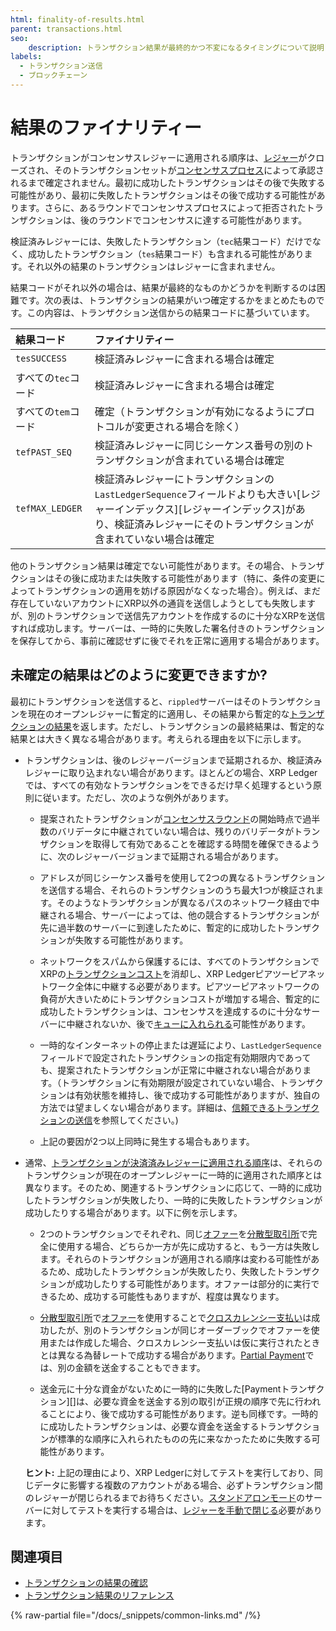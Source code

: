 ```yaml
---
html: finality-of-results.html
parent: transactions.html
seo:
    description: トランザクション結果が最終的かつ不変になるタイミングについて説明します。
labels:
  - トランザクション送信
  - ブロックチェーン
---
```

# 結果のファイナリティー

トランザクションがコンセンサスレジャーに適用される順序は、[レジャー](../../ledgers/index.md)がクローズされ、そのトランザクションセットが[コンセンサスプロセス](../../consensus-protocol/index.md)によって承認されるまで確定されません。最初に成功したトランザクションはその後で失敗する可能性があり、最初に失敗したトランザクションはその後で成功する可能性があります。さらに、あるラウンドでコンセンサスプロセスによって拒否されたトランザクションは、後のラウンドでコンセンサスに達する可能性があります。

検証済みレジャーには、失敗したトランザクション（`tec`結果コード）だけでなく、成功したトランザクション（`tes`結果コード）も含まれる可能性があります。それ以外の結果のトランザクションはレジャーに含まれません。

結果コードがそれ以外の場合は、結果が最終的なものかどうかを判断するのは困難です。次の表は、トランザクションの結果がいつ確定するかをまとめたものです。この内容は、トランザクション送信からの結果コードに基づいています。

| 結果コード       | ファイナリティー                                            |
|:----------------|:-----------------------------------------------------------|
| `tesSUCCESS` | 検証済みレジャーに含まれる場合は確定                              |
| すべての`tec`コード | 検証済みレジャーに含まれる場合は確定                        |
| すべての`tem`コード | 確定（トランザクションが有効になるようにプロトコルが変更される場合を除く） |
| `tefPAST_SEQ` | 検証済みレジャーに同じシーケンス番号の別のトランザクションが含まれている場合は確定 |
| `tefMAX_LEDGER` | 検証済みレジャーにトランザクションの`LastLedgerSequence`フィールドよりも大きい[レジャーインデックス][レジャーインデックス]があり、検証済みレジャーにそのトランザクションが含まれていない場合は確定 |

他のトランザクション結果は確定でない可能性があります。その場合、トランザクションはその後に成功または失敗する可能性があります（特に、条件の変更によってトランザクションの適用を妨げる原因がなくなった場合）。例えば、まだ存在していないアカウントにXRP以外の通貨を送信しようとしても失敗しますが、別のトランザクションで送信先アカウントを作成するのに十分なXRPを送信すれば成功します。サーバーは、一時的に失敗した署名付きのトランザクションを保存してから、事前に確認せずに後でそれを正常に適用する場合があります。

## 未確定の結果はどのように変更できますか?

最初にトランザクションを送信すると、`rippled`サーバーはそのトランザクションを現在のオープンレジャーに暫定的に適用し、その結果から暫定的な[トランザクションの結果](../../../references/protocol/transactions/transaction-results/transaction-results.md)を返します。ただし、トランザクションの最終結果は、暫定的な結果とは大きく異なる場合があります。考えられる理由を以下に示します。

- トランザクションは、後のレジャーバージョンまで延期されるか、検証済みレジャーに取り込まれない場合があります。ほとんどの場合、XRP Ledgerでは、すべての有効なトランザクションをできるだけ早く処理するという原則に従います。ただし、次のような例外があります。

  - 提案されたトランザクションが[コンセンサスラウンド](../../consensus-protocol/index.md)の開始時点で過半数のバリデータに中継されていない場合は、残りのバリデータがトランザクションを取得して有効であることを確認する時間を確保できるように、次のレジャーバージョンまで延期される場合があります。

  - アドレスが同じシーケンス番号を使用して2つの異なるトランザクションを送信する場合、それらのトランザクションのうち最大1つが検証されます。そのようなトランザクションが異なるパスのネットワーク経由で中継される場合、サーバーによっては、他の競合するトランザクションが先に過半数のサーバーに到達したために、暫定的に成功したトランザクションが失敗する可能性があります。

  - ネットワークをスパムから保護するには、すべてのトランザクションでXRPの[トランザクションコスト](../transaction-cost.md)を消却し、XRP Ledgerピアツーピアネットワーク全体に中継する必要があります。ピアツーピアネットワークの負荷が大きいためにトランザクションコストが増加する場合、暫定的に成功したトランザクションは、コンセンサスを達成するのに十分なサーバーに中継されないか、後で[キューに入れられる](../transaction-queue.md)可能性があります。

  - 一時的なインターネットの停止または遅延により、`LastLedgerSequence`フィールドで設定されたトランザクションの指定有効期限内であっても、提案されたトランザクションが正常に中継されない場合があります。（トランザクションに有効期限が設定されていない場合、トランザクションは有効状態を維持し、後で成功する可能性がありますが、独自の方法では望ましくない場合があります。詳細は、[信頼できるトランザクションの送信](../reliable-transaction-submission.md)を参照してください。)

  - 上記の要因が2つ以上同時に発生する場合もあります。

- 通常、[トランザクションが決済済みレジャーに適用される順序](../../ledgers/index.md)は、それらのトランザクションが現在のオープンレジャーに一時的に適用された順序とは異なります。そのため、関連するトランザクションに応じて、一時的に成功したトランザクションが失敗したり、一時的に失敗したトランザクションが成功したりする場合があります。以下に例を示します。

   - 2つのトランザクションでそれぞれ、同じ[オファー](../../tokens/decentralized-exchange/offers.md)を[分散型取引所](../../tokens/decentralized-exchange/index.md)で完全に使用する場合、どちらか一方が先に成功すると、もう一方は失敗します。それらのトランザクションが適用される順序は変わる可能性があるため、成功したトランザクションが失敗したり、失敗したトランザクションが成功したりする可能性があります。オファーは部分的に実行できるため、成功する可能性もありますが、程度は異なります。

  - [分散型取引所](../../tokens/decentralized-exchange/index.md)で[オファー](../../tokens/decentralized-exchange/offers.md)を使用することで[クロスカレンシー支払い](../../payment-types/cross-currency-payments.md)は成功したが、別のトランザクションが同じオーダーブックでオファーを使用または作成した場合、クロスカレンシー支払いは仮に実行されたときとは異なる為替レートで成功する場合があります。[Partial Payment](../../payment-types/partial-payments.md)では、別の金額を送金することもできます。

  - 送金元に十分な資金がないために一時的に失敗した[Paymentトランザクション][]は、必要な資金を送金する別の取引が正規の順序で先に行われることにより、後で成功する可能性があります。逆も同様です。一時的に成功したトランザクションは、必要な資金を送金するトランザクションが標準的な順序に入れられたものの先に来なかったために失敗する可能性があります。

  **ヒント:** 上記の理由により、XRP Ledgerに対してテストを実行しており、同じデータに影響する複数のアカウントがある場合、必ずトランザクション間のレジャーが閉じられるまでお待ちください。[スタンドアロンモード](../../networks-and-servers/rippled-server-modes.md#スタンドアロンモード)のサーバーに対してテストを実行する場合は、[レジャーを手動で閉じる](../../../infrastructure/testing-and-auditing/advance-the-ledger-in-stand-alone-mode.md)必要があります。


## 関連項目

- [トランザクションの結果の確認](look-up-transaction-results.md)
- [トランザクション結果のリファレンス](../../../references/protocol/transactions/transaction-results/transaction-results.md)

{% raw-partial file="/docs/_snippets/common-links.md" /%}
